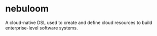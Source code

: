 # nebuloom
A cloud-native DSL used to create and define cloud resources to build enterprise-level software systems.
